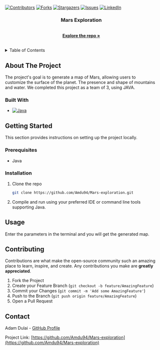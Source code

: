 <a name="readme-top"></a>

<!-- PROJECT SHIELDS -->
[![Contributors][contributors-shield]][contributors-url]
[![Forks][forks-shield]][forks-url]
[![Stargazers][stars-shield]][stars-url]
[![Issues][issues-shield]][issues-url]
[![LinkedIn][linkedin-shield]][linkedin-url]


<!-- PROJECT LOGO -->
<div align="center">
  <h3 align="center">Mars Exploration</h3>

  <p align="center">
    <br />
    <a href="https://github.com/Amdu94/Mars-exploration"><strong>Explore the repo »</strong></a>
    <br />
    <br />
  </p>
</div>



<!-- TABLE OF CONTENTS -->
<details>
  <summary>Table of Contents</summary>
  <ol>
    <li>
      <a href="#about-the-project">About The Project</a>
      <ul>
        <li><a href="#built-with">Built With</a></li>
      </ul>
    </li>
    <li>
      <a href="#getting-started">Getting Started</a>
      <ul>
        <li><a href="#prerequisites">Prerequisites</a></li>
        <li><a href="#installation">Installation</a></li>
      </ul>
    </li>
    <li><a href="#usage">Usage</a></li>
    <li><a href="#roadmap">Roadmap</a></li>
    <li><a href="#contributing">Contributing</a></li>
    <li><a href="#contact">Contact</a></li>
  </ol>
</details>



<!-- ABOUT THE PROJECT -->
## About The Project

The project's goal is to generate a map of Mars, allowing users to customize the surface
of the planet. The presence and shape of mountains and water. We completed this
project as a team of 3, using JAVA.

### Built With

* [![Java][Java-url]][Java.com]


<!-- GETTING STARTED -->
## Getting Started

This section provides instructions on setting up the project locally.

### Prerequisites

* Java

### Installation

1. Clone the repo
   ```sh
   git clone https://github.com/Amdu94/Mars-exploration.git
   ```
2. Compile and run using your preferred IDE or command line tools supporting Java.

<!-- USAGE -->
## Usage

Enter the parameters in the terminal and you will get the generated map.


<!-- CONTRIBUTING -->
## Contributing

Contributions are what make the open-source community such an amazing place to learn, inspire, and create. Any contributions you make are **greatly appreciated**.

1. Fork the Project
2. Create your Feature Branch (`git checkout -b feature/AmazingFeature`)
3. Commit your Changes (`git commit -m 'Add some AmazingFeature'`)
4. Push to the Branch (`git push origin feature/AmazingFeature`)
5. Open a Pull Request

<!-- CONTACT -->
## Contact

Adam Dulai - [GitHub Profile](https://github.com/Amdu94)


Project Link: [https://github.com/Amdu94/Mars-exploration](https://github.com/Amdu94/Mars-exploration)


<!-- MARKDOWN LINKS & IMAGES -->
<!-- https://www.markdownguide.org/basic-syntax/#reference-style-links -->
[contributors-shield]: https://img.shields.io/github/contributors/Amdu94/Mars-exploration.svg?style=for-the-badge
[contributors-url]: https://github.com/Amdu94/Mars-exploration/graphs/contributors
[forks-shield]: https://img.shields.io/github/forks/Amdu94/Mars-exploration.svg?style=for-the-badge
[forks-url]: https://github.com/Amdu94/Mars-exploration/network/members
[stars-shield]: https://img.shields.io/github/stars/Amdu94/Mars-exploration.svg?style=for-the-badge
[stars-url]: https://github.com/Amdu94/Mars-exploration/stargazers
[issues-shield]: https://img.shields.io/github/issues/Amdu94/Mars-exploration.svg?style=for-the-badge
[issues-url]: https://github.com/Amdu94/Mars-exploration/issues
[linkedin-shield]: https://img.shields.io/badge/-LinkedIn-black.svg?style=for-the-badge&logo=linkedin&colorB=555
[linkedin-url]: https://www.linkedin.com/in/ádám-dulai
[Java-url]: https://img.shields.io/badge/Java-ED8B00?style=for-the-badge&logo=openjdk&logoColor=white
[Java.com]: https://www.java.com/
